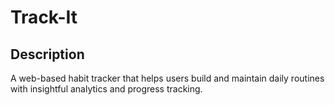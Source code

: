 # Track-It

## Description

A web-based habit tracker that helps users build and maintain daily routines with insightful analytics and progress tracking.
